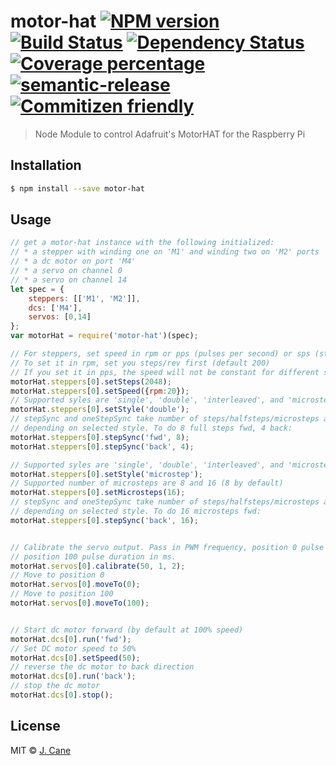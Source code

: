 # motor-hat [![NPM version][npm-image]][npm-url] [![Build Status][travis-image]][travis-url] [![Dependency Status][daviddm-image]][daviddm-url] [![Coverage percentage][coveralls-image]][coveralls-url] [![semantic-release][semrel-image]][semrel-url] [![Commitizen friendly][commitizen-image]][commitizen-url]
> Node Module to control Adafruit's MotorHAT for the Raspberry Pi

## Installation

```sh
$ npm install --save motor-hat
```

## Usage

```js
// get a motor-hat instance with the following initialized:
// * a stepper with winding one on 'M1' and winding two on 'M2' ports
// * a dc motor on port 'M4'
// * a servo on channel 0
// * a servo on channel 14
let spec = {
    steppers: [['M1', 'M2']],
    dcs: ['M4'],
    servos: [0,14]
};
var motorHat = require('motor-hat')(spec);

// For steppers, set speed in rpm or pps (pulses per second) or sps (steps per second).
// To set it in rpm, set you steps/rev first (default 200)
// If you set it in pps, the speed will not be constant for different styles or number of microsteps.
motorHat.steppers[0].setSteps(2048);
motorHat.steppers[0].setSpeed({rpm:20});
// Supported syles are 'single', 'double', 'interleaved', and 'microstep'
motorHat.steppers[0].setStyle('double');
// stepSync and oneStepSync take number of steps/halfsteps/microsteps as input, 
// depending on selected style. To do 8 full steps fwd, 4 back:
motorHat.steppers[0].stepSync('fwd', 8);
motorHat.steppers[0].stepSync('back', 4);

// Supported syles are 'single', 'double', 'interleaved', and 'microstep'
motorHat.steppers[0].setStyle('microstep');
// Supported number of microsteps are 8 and 16 (8 by default)
motorHat.steppers[0].setMicrosteps(16);
// stepSync and oneStepSync take number of steps/halfsteps/microsteps as input, 
// depending on selected style. To do 16 microsteps fwd:
motorHat.steppers[0].stepSync('back', 16);


// Calibrate the servo output. Pass in PWM frequency, position 0 pulse duration in ms,
// position 100 pulse duration in ms.
motorHat.servos[0].calibrate(50, 1, 2);
// Move to position 0
motorHat.servos[0].moveTo(0);
// Move to position 100
motorHat.servos[0].moveTo(100);


// Start dc motor forward (by default at 100% speed)
motorHat.dcs[0].run('fwd');
// Set DC motor speed to 50%
motorHat.dcs[0].setSpeed(50);
// reverse the dc motor to back direction
motorHat.dcs[0].run('back');
// stop the dc motor
motorHat.dcs[0].stop();
```
## License

MIT © [J. Cane](www.github.com/jcane86)


[npm-image]: https://badge.fury.io/js/motor-hat.svg
[npm-url]: https://npmjs.org/package/motor-hat
[travis-image]: https://travis-ci.org/jcane86/motor-hat.svg?branch=master
[travis-url]: https://travis-ci.org/jcane86/motor-hat
[daviddm-image]: https://david-dm.org/jcane86/motor-hat.svg?theme=shields.io
[daviddm-url]: https://david-dm.org/jcane86/motor-hat
[coveralls-image]: https://coveralls.io/repos/github/jcane86/motor-hat/badge.svg?branch=master
[coveralls-url]: https://coveralls.io/github/jcane86/motor-hat?branch=master
[semrel-image]: https://img.shields.io/badge/%20%20%F0%9F%93%A6%F0%9F%9A%80-semantic--release-e10079.svg
[semrel-url]: https://github.com/semantic-release/semantic-release
[commitizen-image]: https://img.shields.io/badge/commitizen-friendly-brightgreen.svg
[commitizen-url]: http://commitizen.github.io/cz-cli/
